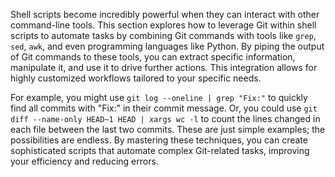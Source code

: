 Shell scripts become incredibly powerful when they can interact with other command-line tools. This section explores how to leverage Git within shell scripts to automate tasks by combining Git commands with tools like `grep`, `sed`, `awk`, and even programming languages like Python. By piping the output of Git commands to these tools, you can extract specific information, manipulate it, and use it to drive further actions. This integration allows for highly customized workflows tailored to your specific needs.

For example, you might use `git log --oneline | grep "Fix:"` to quickly find all commits with "Fix:" in their commit message. Or, you could use `git diff --name-only HEAD~1 HEAD | xargs wc -l` to count the lines changed in each file between the last two commits. These are just simple examples; the possibilities are endless. By mastering these techniques, you can create sophisticated scripts that automate complex Git-related tasks, improving your efficiency and reducing errors.